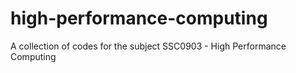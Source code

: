 # high-performance-computing
A collection of codes for the subject SSC0903 - High Performance Computing
